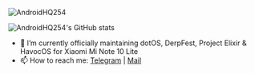 <img src="https://komarev.com/ghpvc/?username=AndroidHQ254&style=flat-square" alt="AndroidHQ254" /><br>

![AndroidHQ254's GitHub stats](https://github-readme-stats.vercel.app/api?username=AndroidHQ254&show_icons=true&theme=vue-dark)

- 🔭 I’m currently officially maintaining dotOS, DerpFest, Project Elixir & HavocOS for Xiaomi Mi Note 10 Lite
- 📫 How to reach me: [Telegram](https://t.me/DennisMurimiWachira) | [Mail](d.murimi14@gmail.com)
